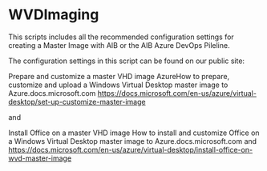 # WVDImaging

This scripts includes all the recommended configuration settings for creating a Master Image with AIB or the AIB Azure DevOps Pileline.

The configuration settings in this script can be found on our public site:

Prepare and customize a master VHD image
AzureHow to prepare, customize and upload a Windows Virtual Desktop master image to Azure.docs.microsoft.com
https://docs.microsoft.com/en-us/azure/virtual-desktop/set-up-customize-master-image

and

Install Office on a master VHD image 
How to install and customize Office on a Windows Virtual Desktop master image to Azure.docs.microsoft.com
and https://docs.microsoft.com/en-us/azure/virtual-desktop/install-office-on-wvd-master-image
